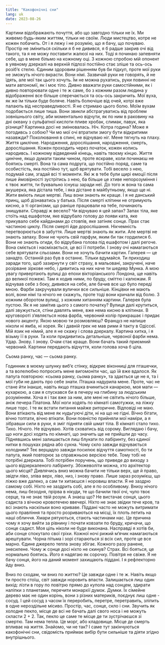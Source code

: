 ```yaml
---
title: "Какофонічні сни"
lang: uk
date: 2023-08-26
---
```


Картини відображають почуття, або що завгодно тільки не їх. Ми живемо будь-яким
життям, тільки не своїм. Люди мистецтво, котре не кожен побачить. От і я лежу і
не розумію, що я бачу, що почуваю. Простір не зміниться скільки я б не дивився,
я б радше закрив очі від такого, та я не можу поставити жалюзі на них. Тоді я
починаю запевняти себе, що в мене більмо на кожному оці. З кожною спробою мій
опонент в уявному дзеркалі на верхній підлозі постійно стає зліше та ось-ось
розіб‘є стелю. Єдиним здоровим рішенням був би підкуп, проте мої руки не зможуть
нічого вкрасти. Вони німі. Зазвичай руки не говорять, й не їдять, але мої так
цього хочуть. Їм не можна рухатись, руки повинні не мати автономії, як і моє
тіло. Дивно вважати руки самостійними, як і дивно повторювати одне і те ж саме,
бо з кожним разом людина у відображенні все більше сперечається та ось-ось
закричить. Мої вуха, як же їм тільки буде боляче. Навіть болючіше від очей,
котрі вже палають від несправедливості. Я не стримаю цього болю. Моїм вухам
подобається лише тиша. Вони звикли абстрагуватись від проблем зовнішнього світу,
аби моментально відчути, як по ним в раковину на дні океану з сульфатної кислоти
пливе хробак, слимак, павук, яка різниця? Картинка досі не змінювалась. Ніч.
Котра година? Може я погодивсь з собою? Чи мо мої очі втратили змогу бути
відкритими назавжди? Поколювання в спині, не відчуваю ніг. Мене тягнуть на
плаху. Життя циклічне. Народження, дорослішання, народження, смерть,
дорослішання. Кожен проходить через початок, кожен колись народивсь. І кожному
відведений кінець, навіть твоєму кінцю. Життя цинічне, якщо думати таким чином,
проте яскраве, коли починаєш не боятись смерті. Вона та сама подруга, що
постійно поряд, саме та особистість, яка постійно тут, щоб врятувати. Тобі
весело з нею, подумай сам, згадай всі ті моменти. Які ж в тебе були щирі емоції
після лише ймовірності зустрітись з нею, ба більше це хтиве непорозуміння і є
твоє життя, ти буквально існуєш заради неї. До того ж вона та сама акушерка, яка
дістала тебе, і яка дістане в майбутньому, якщо ще ні. Жити вміють лише мертві.
Лиш вони знають як краще. І я не данський принц, щоб дізнаватись у батька. Після
смерті клітини не отримують кисню, а ті організми, що раніше працювали на тебе,
починають знищувати. Справді ж весело? Чи відчуваю я цей запах? Запах тіла, яке
стоїть над ешафотом, яке відрубало голову до появи ката, яке прикувало себе
кайданами до стовпів, яке затіняє сонце. Прах стає частиною циклу. Після смерті
йде дорослішання. Нікчемність перетворюється в забуття. Лише мертві знають як
жити. Але мертві не знають запаху. Вони не чують свій парфум, яким би так
гордилися б. Вони не знають огиди, бо відрубана голова під ешафотом і далі
регоче. Вона сміється і насміхається, це всі її потреби. І знову очі намагаються
себе врятувати сльозами. Вони не хочуть бачити картин. Галерея — це занадто.
Останній раз був в останнє. Тільки вдумайся. Ти приходиш заради того, щоб
зазирнути у світ страху, в мальовані, закручені, наче розірване зіркове небо, і
дивитись на них наче ти шедевр Мунка. А мою увагу привертають вулиці до епохи
вікторіанського Лондона, ще навіть до великої пожежі. Там я ходив ними, по
бруду, сміттю і калюжам. Я відчував себе з боку, дивився на себе, але бачив все
що було переді мною. Фарби закручували вулички все сильніше. Кінцівки не мають
волі, вони німі та нічого не скажуть, проте тоді вони кричали від болю. З кожним
оборотом вулиці, з кожним хитанням картини. Галерея була пустою. Як я не замітив
цього з самого початку? Вулиця далі крутиться, далі звужується, стіни давлять
мене, вже нема кисню в клітинах. В круговороті з‘являється нова фарба, червоний
колір прикрашає і придає нового акценту. Якою мовою ти розмовляєш? Француз не
напише ніколи ні ямба, ні хорея. Як і давній грек не мав рими й такту в Одіссеї.
Мій язик не німий, але я не скажу і слова дзеркалу. Картина хитка, і я візьму її
в руки. Та коли придивитись детальніше, червоної фарби нема. Удар. Знову. І
знову. Очам стає краще. Вони бачать такий приємний червоний. Картини передають
відчуття, коли голова хоча б ціла.

Сьома ранку, час — сьома ранку.

Годинник в моєму шлунку виб‘є стінку, відкриє віконниці для пташечки, а та
волелюбно попросить мене вигомоніти час, що їй вже вдалося. Як папуга повторюю:
«сьома ранку, сьома ранку», та здається це не я, та і мої губи не дають про себе
знати. Пташка надурила мене. Проте, час не стане йти інакше, навіть якщо пташка
вчиниться канаркою, моя мати — кухаркою, а сам я спускався би в печеру на
глибину за людським розумінням. Хоча я і так вже за ним, але мені не світить
нічого більше, аніж печера Платона. Мої ноги ходять по кімнаті самотужки, на
ліжку лише торс. І те як встати питання майже риторичне. Відповіді не маю. Вони
втікають від мене як нудьгуючі діти, ні на що не гідні. Вічно бігати, вічно
топтати, вічно втікати. Вони повністю прийняли мої наміри, а я зібравши сили в
руки, я зміг підняти свій шмат тіла. В кімнаті стало тихо. Тихо. Нічого. Не
відчуваю. Хотів сховатись від сорому. Виглядаю і бачу, що ноги досі ходять по
кімнаті, що значить ще не прийшли до часу. Піднявшись мені залишається лиш
блукати по лабіринту, без єдиної нитки в пошуках рядна або сукна. Чому скло
завжди відчувається холодним? Теє верцадло завжди посилює відчуття самотності,
бо ти папуга, який повторює за справжньою версією тебе. Тому тобі не потрібні
дзеркала. Тобі потрібен поручень, що приведе до виходу з цього відзеркаленого
лабіринту. Збожеволіти можна, хто архітектор цього місця? Дивлячись вниз можна
бачити не тільки верх, ще й право, звідти ліво, зліва верх, ліво, низ, і знову
право. Лише зараз розумієш, що ліжко вже далеко, а сам ти хитаєшся і норовиш
впасти. Я не заздрю самому собі. Ніхто не заздрить собі, але я по особливому.
Внизу нічого нема, лиш безодня, прірва в нікуди, те що бачили твої очі, чуло
твоє серце, та не знає твій розум. А знаєш що? Не вистачає сонця, цього садиста
з вічною кровотечею ввечері. Ніхто не знає звідки тече кров, та всі знають
наскільки воно криваве. Піддані часто не можуть витримати цього правління та
просто розриваються на місці, їх плоть летить на наші обличчя. Хмари рятуються,
стають частинами нас. Це причина чому я хочу вийти за рівнину і почати ковзати
по бруду, кричачи, що сонце садист. Моя ціль ніколи не буде виконана. Насправді
я хотів би, аби сонце спокутало свої гріхи. Кожної ночі рижий м’ячик намагаються
арештувати. Чорна пітьма і зорі стараються зі всіх сил, проте це все марно.
Єдине джерело тепла знову збігає. Кожного разу ранене, знесилене. Чому ж сонце
досі ніхто не скинув? Страх. Всі бояться, це нормально боятись. Його я надягаю
як сорочку. Повітря не свіже. Я не бачу сонця, його на даний момент захищають
піддані. І я рефлекторно йду вниз.

Вниз по сходам, чи вниз по життю? Це завжди одне і те ж. Навіть якщо ти просто
стоїш, світ завжди норовить впасти. Залишається лиш один вихід: лізти в гору по
повітрю прямо до купола над сонцем, здирати наліпки з планетами, перечити
монархії думок. Думки. Їх сімейне дерево має не один корінь, вони з різних
материків, поєднує лиш одне - сосуд. І цей сосуд з часом їх переробить, перетре,
перетравить, зліпить в одне нероздільне місиво. Простір, час, сонце, скло і сни.
Звучить як холодне пекло, місце де всі не бачать далі свого носа і не можуть
скласти 2 + 2. Так, пекло це саме те місце де ти зустрічаєшся зі смертю. Там
нема тепла. Це морг, або кладовище. Місце де смерть впливає на життя. Знайомо,
чи не так? І саме тут закінчуються какофонічні сни, свідомість приймає вибір
бути сильніше та діяти згідно внутрішнього.

